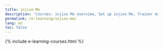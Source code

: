 ```yaml
---
title: injixo Me
description: 'Courses: injixo Me overview, Set up injixo Me, Trainer materials: injixo Me'
permalink: /e-learning/injixo-me/
lang: en
toc: false
---
```


{% include e-learning-courses.html %}
